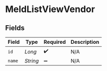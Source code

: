 # MeldListViewVendor


## Fields

| Field              | Type               | Required           | Description        |
| ------------------ | ------------------ | ------------------ | ------------------ |
| `id`               | *Long*             | :heavy_check_mark: | N/A                |
| `name`             | *String*           | :heavy_minus_sign: | N/A                |